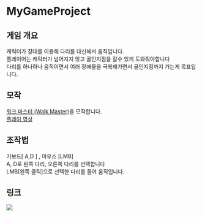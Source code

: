 # MyGameProject


## 게임 개요
 캐릭터가 장대를 이용해 다리를 대신해서 움직입니다.  
 플레이어는 캐릭터가 넘어지지 않고 골인지점을 갈수 있게 도와줘야합니다  
 다리를 하나하나 움직이면서 여러 장애물을 극복해가면서 골인지점까지 가는게 목표입니다.  

## 모작
[워크 마스터 (Walk Master)](https://play.google.com/store/apps/details?id=fi.twomenandadog.walkmaster&hl=ko&gl=US)을 모작합니다.  
[플레이 영상](https://youtu.be/iDHZA3JjDac)  
## 조작법
키보드[ A,D ] , 마우스 [LMB]  
A, D로 왼쪽 다리, 오른쪽 다리를 선택합니다  
LMB[왼쪽 클릭]으로 선택한 다리를 들어 움직입니다.  

## 링크
<a href="https://www.youtube.com/watch?v=6nOiIdkRH6I"><img src="https://img.shields.io/badge/Youtube-FF0000?style=for-the-badge&logo=Youtube&logoColor=white"></a>
